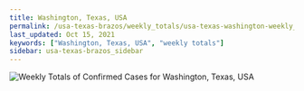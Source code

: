 ```yaml
---
title: Washington, Texas, USA
permalink: /usa-texas-brazos/weekly_totals/usa-texas-washington-weekly_totals.html
last_updated: Oct 15, 2021
keywords: ["Washington, Texas, USA", "weekly totals"]
sidebar: usa-texas-brazos_sidebar
---
```


![Weekly Totals of Confirmed Cases for Washington, Texas, USA](/covid_tracker/images/graphs/usa-texas-washington-weekly_totals_graph.png)
